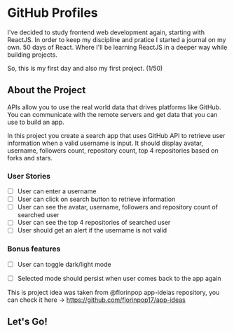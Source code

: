 # GitHub Profiles

I've decided to study frontend web development again, starting with ReactJS.
In order to keep my discipline and pratice I started a journal on my own.
50 days of React. Where I'll be learning ReactJS in a deeper way while building projects.


So, this is my first day and also my first project. (1/50)

## About the Project
APIs allow you to use the real world data that drives platforms like GitHub. You can communicate with the remote servers and get data that you can use to build an app.

In this project you create a search app that uses GitHub API to retrieve user information when a valid username is input. It should display avatar, username, followers count, repository count, top 4 repositories based on forks and stars.

### User Stories

-   [ ] User can enter a username
-   [ ] User can click on search button to retrieve information
-   [ ] User can see the avatar, username, followers and repository count of searched user
-   [ ] User can see the top 4 repositories of searched user
-   [ ] User should get an alert if the username is not valid

### Bonus features
-  [ ] User can toggle dark/light mode
-  [ ] Selected mode should persist when user comes back to the app again


This is project idea was taken from @florinpop app-ideias repository, you can check it here -> https://github.com/florinpop17/app-ideas


## Let's Go!
